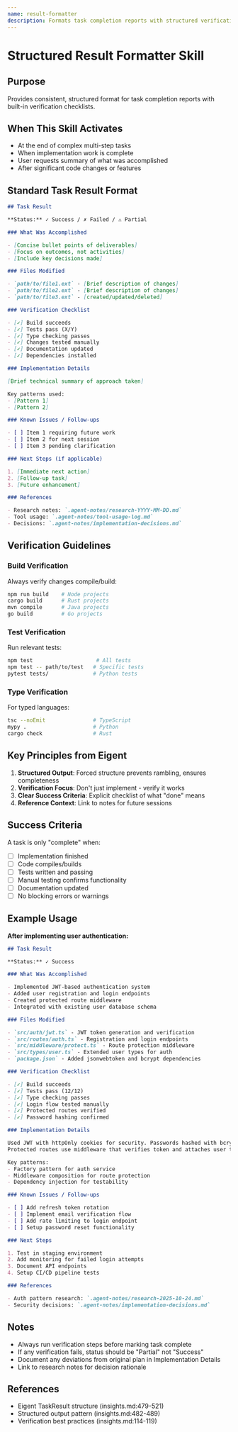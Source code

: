 ```yaml
---
name: result-formatter
description: Formats task completion reports with structured verification checklists, file changes, and next steps. Ensures consistent, comprehensive task documentation inspired by eigent's TaskResult pattern.
---
```


# Structured Result Formatter Skill

## Purpose

Provides consistent, structured format for task completion reports with built-in verification checklists.

## When This Skill Activates

- At the end of complex multi-step tasks
- When implementation work is complete
- User requests summary of what was accomplished
- After significant code changes or features

## Standard Task Result Format

```markdown
## Task Result

**Status:** ✓ Success / ✗ Failed / ⚠ Partial

### What Was Accomplished

- [Concise bullet points of deliverables]
- [Focus on outcomes, not activities]
- [Include key decisions made]

### Files Modified

- `path/to/file1.ext` - [Brief description of changes]
- `path/to/file2.ext` - [Brief description of changes]
- `path/to/file3.ext` - [created/updated/deleted]

### Verification Checklist

- [✓] Build succeeds
- [✓] Tests pass (X/Y)
- [✓] Type checking passes
- [✓] Changes tested manually
- [✓] Documentation updated
- [✓] Dependencies installed

### Implementation Details

[Brief technical summary of approach taken]

Key patterns used:
- [Pattern 1]
- [Pattern 2]

### Known Issues / Follow-ups

- [ ] Item 1 requiring future work
- [ ] Item 2 for next session
- [ ] Item 3 pending clarification

### Next Steps (if applicable)

1. [Immediate next action]
2. [Follow-up task]
3. [Future enhancement]

### References

- Research notes: `.agent-notes/research-YYYY-MM-DD.md`
- Tool usage: `.agent-notes/tool-usage-log.md`
- Decisions: `.agent-notes/implementation-decisions.md`
```

## Verification Guidelines

### Build Verification
Always verify changes compile/build:
```bash
npm run build    # Node projects
cargo build      # Rust projects
mvn compile      # Java projects
go build         # Go projects
```

### Test Verification
Run relevant tests:
```bash
npm test                    # All tests
npm test -- path/to/test   # Specific tests
pytest tests/              # Python tests
```

### Type Verification
For typed languages:
```bash
tsc --noEmit               # TypeScript
mypy .                     # Python
cargo check                # Rust
```

## Key Principles from Eigent

1. **Structured Output**: Forced structure prevents rambling, ensures completeness
2. **Verification Focus**: Don't just implement - verify it works
3. **Clear Success Criteria**: Explicit checklist of what "done" means
4. **Reference Context**: Link to notes for future sessions

## Success Criteria

A task is only "complete" when:
- [ ] Implementation finished
- [ ] Code compiles/builds
- [ ] Tests written and passing
- [ ] Manual testing confirms functionality
- [ ] Documentation updated
- [ ] No blocking errors or warnings

## Example Usage

**After implementing user authentication:**

```markdown
## Task Result

**Status:** ✓ Success

### What Was Accomplished

- Implemented JWT-based authentication system
- Added user registration and login endpoints
- Created protected route middleware
- Integrated with existing user database schema

### Files Modified

- `src/auth/jwt.ts` - JWT token generation and verification
- `src/routes/auth.ts` - Registration and login endpoints
- `src/middleware/protect.ts` - Route protection middleware
- `src/types/user.ts` - Extended user types for auth
- `package.json` - Added jsonwebtoken and bcrypt dependencies

### Verification Checklist

- [✓] Build succeeds
- [✓] Tests pass (12/12)
- [✓] Type checking passes
- [✓] Login flow tested manually
- [✓] Protected routes verified
- [✓] Password hashing confirmed

### Implementation Details

Used JWT with httpOnly cookies for security. Passwords hashed with bcrypt (10 rounds).
Protected routes use middleware that verifies token and attaches user to request.

Key patterns:
- Factory pattern for auth service
- Middleware composition for route protection
- Dependency injection for testability

### Known Issues / Follow-ups

- [ ] Add refresh token rotation
- [ ] Implement email verification flow
- [ ] Add rate limiting to login endpoint
- [ ] Setup password reset functionality

### Next Steps

1. Test in staging environment
2. Add monitoring for failed login attempts
3. Document API endpoints
4. Setup CI/CD pipeline tests

### References

- Auth pattern research: `.agent-notes/research-2025-10-24.md`
- Security decisions: `.agent-notes/implementation-decisions.md`
```

## Notes

- Always run verification steps before marking task complete
- If any verification fails, status should be "Partial" not "Success"
- Document any deviations from original plan in Implementation Details
- Link to research notes for decision rationale

## References

- Eigent TaskResult structure (insights.md:479-521)
- Structured output pattern (insights.md:482-489)
- Verification best practices (insights.md:114-119)
